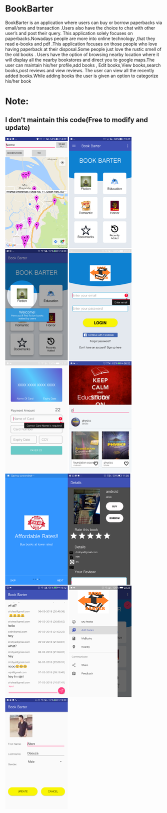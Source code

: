# BookBarter
BookBarter is an application where users can buy or borrow paperbacks via
email/sms and transaction .Users also have the choice to chat with other user’s and post
their query.
This application solely focuses on paperbacks.Nowadays people are more
into online technology ,that they read e-books and pdf .This application
focuses on those people who love having paperback at their disposal.Some
people just love the rustic smell of the old books .
Users have the option of browsing nearby location where it will display all
the nearby bookstores and direct you to google maps.The user can maintain
his/her profile,add books ,
Edit books,View books,search books,post reviews and view reviews.
The user can view all the recently added books.While adding books the user
is given an option to categorize his/her book


# Note:
## I don't maintain this code(Free to modify and update)

<img src="app/src/main/res/drawable/Screenshot_20180303-140738.png" width=200> <img src="app/src/main/res/drawable/Screenshot_20180303-134738.png" width=200> <img src="app/src/main/res/drawable/Screenshot_20180303-163007.png" width=200> <img src="app/src/main/res/drawable/Screenshot_20180310-225128.png" width=200>
<img src="app/src/main/res/drawable/Screenshot_20180310-232730.png" width=200> <img src="app/src/main/res/drawable/Screenshot_20180311-085206.png" width=200><img src="app/src/main/res/drawable/Screenshot_20180311-085456.png" width=200><img src="app/src/main/res/drawable/Screenshot_20180311-110003.png" width=200>
<img src="app/src/main/res/drawable/Screenshot_20180307-191249.png" width=200> <img src="app/src/main/res/drawable/Screenshot_20180310-232526.png" width=200>   <img src="app/src/main/res/drawable/Screenshot_20180303-193336.png" width=200>
